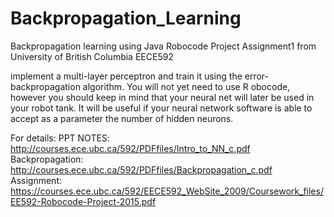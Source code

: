# Backpropagation_Learning
Backpropagation learning using Java
Robocode Project Assignment1 from University of British Columbia EECE592 

implement a multi-layer perceptron and train it using the error-backpropagation algorithm. You will not yet need to use R
obocode, however you should keep in mind that your neural net will later be used in your robot tank. 
It will be useful if your neural network software is able to accept as a parameter the number of hidden neurons. 

For details:
PPT NOTES: http://courses.ece.ubc.ca/592/PDFfiles/Intro_to_NN_c.pdf
Backpropagation: http://courses.ece.ubc.ca/592/PDFfiles/Backpropagation_c.pdf
Assignment: https://courses.ece.ubc.ca/592/EECE592_WebSite_2009/Coursework_files/EE592-Robocode-Project-2015.pdf
